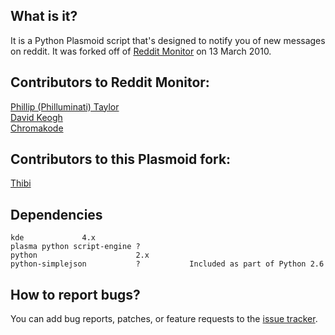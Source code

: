 What is it?
-----------

It is a Python Plasmoid script that's designed to notify you of new messages 
on reddit.  It was forked off of [Reddit Monitor](http://github.com/davekeogh/reddit_monitor) on 13 March 2010.

Contributors to Reddit Monitor:
--------------------------------

[Phillip (Philluminati) Taylor](http://github.com/PhillipTaylor)  
[David Keogh](http://github.com/davekeogh)  
[Chromakode](http://github.com/chromakode)

Contributors to this Plasmoid fork:
----------------------------------

[Thibi](http://github.com/Thibi)

Dependencies
------------

    kde				4.x	    
    plasma python script-engine	?
    python                      2.x  
    python-simplejson           ?           Included as part of Python 2.6
   

How to report bugs?
-------------------

You can add bug reports, patches, or feature requests to the [issue tracker](http://github.com/Thibi/reddit_plasmoid/issues).